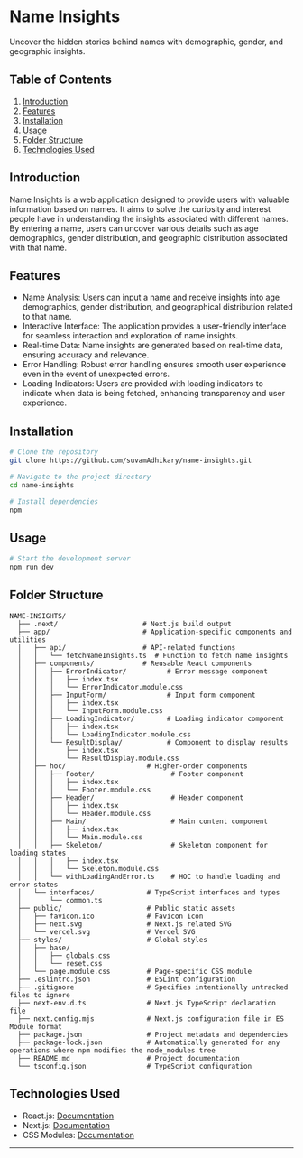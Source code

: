 # Name Insights

Uncover the hidden stories behind names with demographic, gender, and geographic insights.

## Table of Contents

1. [Introduction](#introduction)
2. [Features](#features)
3. [Installation](#installation)
4. [Usage](#usage)
5. [Folder Structure](#folder-structure)
6. [Technologies Used](#technologies-used)

## Introduction

Name Insights is a web application designed to provide users with valuable information based on names. It aims to solve the curiosity and interest people have in understanding the insights associated with different names. By entering a name, users can uncover various details such as age demographics, gender distribution, and geographic distribution associated with that name.

## Features

- Name Analysis: Users can input a name and receive insights into age demographics, gender distribution, and geographical distribution related to that name.
- Interactive Interface: The application provides a user-friendly interface for seamless interaction and exploration of name insights.
- Real-time Data: Name insights are generated based on real-time data, ensuring accuracy and relevance.
- Error Handling: Robust error handling ensures smooth user experience even in the event of unexpected errors.
- Loading Indicators: Users are provided with loading indicators to indicate when data is being fetched, enhancing transparency and user experience.

## Installation

```bash
# Clone the repository
git clone https://github.com/suvamAdhikary/name-insights.git

# Navigate to the project directory
cd name-insights

# Install dependencies
npm 
```

## Usage

```bash
# Start the development server
npm run dev
```

## Folder Structure

```
NAME-INSIGHTS/
  ├── .next/                     # Next.js build output
  ├── app/                       # Application-specific components and utilities
  │   ├── api/                   # API-related functions
  │   │   └── fetchNameInsights.ts  # Function to fetch name insights
  │   ├── components/            # Reusable React components
  │   │   ├── ErrorIndicator/          # Error message component
  │   │   │   ├── index.tsx
  │   │   │   └── ErrorIndicator.module.css
  │   │   ├── InputForm/               # Input form component
  │   │   │   ├── index.tsx
  │   │   │   └── InputForm.module.css
  │   │   ├── LoadingIndicator/        # Loading indicator component
  │   │   │   ├── index.tsx
  │   │   │   └── LoadingIndicator.module.css
  │   │   └── ResultDisplay/           # Component to display results
  │   │       ├── index.tsx
  │   │       └── ResultDisplay.module.css
  │   ├── hoc/                    # Higher-order components
  │   │   ├── Footer/                   # Footer component
  │   │   │   ├── index.tsx
  │   │   │   └── Footer.module.css
  │   │   ├── Header/                   # Header component
  │   │   │   ├── index.tsx
  │   │   │   └── Header.module.css
  │   │   ├── Main/                     # Main content component
  │   │   │   ├── index.tsx
  │   │   │   └── Main.module.css
  │   │   ├── Skeleton/                 # Skeleton component for loading states
  │   │   │   ├── index.tsx
  │   │   │   └── Skeleton.module.css
  │   │   └── withLoadingAndError.ts    # HOC to handle loading and error states
  │   └── interfaces/             # TypeScript interfaces and types
  │       └── common.ts
  ├── public/                     # Public static assets
  │   ├── favicon.ico             # Favicon icon
  │   ├── next.svg                # Next.js related SVG
  │   └── vercel.svg              # Vercel SVG
  ├── styles/                     # Global styles
  │   ├── base/                         
  │   │   ├── globals.css               
  │   │   └── reset.css
  │   └── page.module.css         # Page-specific CSS module
  ├── .eslintrc.json              # ESLint configuration
  ├── .gitignore                  # Specifies intentionally untracked files to ignore
  ├── next-env.d.ts               # Next.js TypeScript declaration file
  ├── next.config.mjs             # Next.js configuration file in ES Module format
  ├── package.json                # Project metadata and dependencies
  ├── package-lock.json           # Automatically generated for any operations where npm modifies the node_modules tree
  ├── README.md                   # Project documentation
  └── tsconfig.json               # TypeScript configuration
```

## Technologies Used

- React.js: [Documentation](https://reactjs.org/)
- Next.js: [Documentation](https://nextjs.org/)
- CSS Modules: [Documentation](https://github.com/css-modules/css-modules)

---
